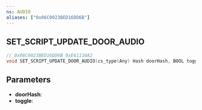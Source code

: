 ```yaml
---
ns: AUDIO
aliases: ["0x06C0023BED16DD6B"]
---
```

## SET_SCRIPT_UPDATE_DOOR_AUDIO

```c
// 0x06C0023BED16DD6B 0xE61110A2
void SET_SCRIPT_UPDATE_DOOR_AUDIO(cs_type(Any) Hash doorHash, BOOL toggle);
```

## Parameters
* **doorHash**: 
* **toggle**: 

